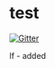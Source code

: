# test

[![Gitter](https://badges.gitter.im/cizar/test.svg)](https://gitter.im/cizar/test?utm_source=badge&utm_medium=badge&utm_campaign=pr-badge&utm_content=badge)

lf - added
